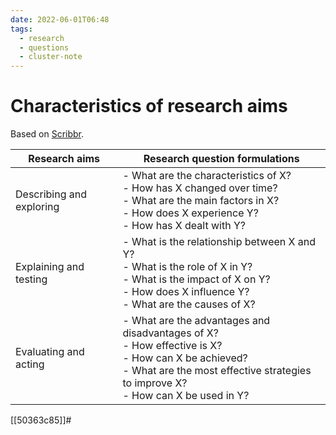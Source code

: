 ```yaml
---
date: 2022-06-01T06:48
tags:
  - research 
  - questions
  - cluster-note
---
```


# Characteristics of research aims

Based on [Scribbr](https://www.scribbr.com/research-process/research-questions/).

| Research aims | Research question formulations |
| ------------- | ------------------------------ |
| Describing and exploring | - What are the characteristics of X? <br> - How has X changed over time? <br> - What are the main factors in X? <br> - How does X experience Y? <br> - How has X dealt with Y?
| Explaining and testing | - What is the relationship between X and Y? <br> - What is the role of X in Y? <br> - What is the impact of X on Y? <br> - How does X influence Y? <br> - What are the causes of X? <br> |
| Evaluating and acting | - What are the advantages and disadvantages of X? <br> - How effective is X? <br> - How can X be achieved? <br> - What are the most effective strategies to improve X? <br> - How can X be used in Y? <br> |

[[50363c85]]#
